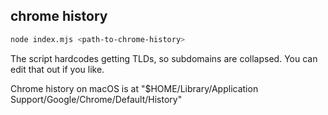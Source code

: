 ## chrome history

```bash
node index.mjs <path-to-chrome-history>
```

The script hardcodes getting TLDs, so subdomains are collapsed. You can edit that out if you like.

Chrome history on macOS is at "$HOME/Library/Application Support/Google/Chrome/Default/History"
